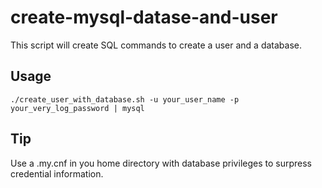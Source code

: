 create-mysql-datase-and-user
============================

This script will create SQL commands to create a user and a database.

Usage
-----

```
./create_user_with_database.sh -u your_user_name -p your_very_log_password | mysql
```

Tip
---

Use a .my.cnf in you home directory with database privileges to surpress credential
information.
